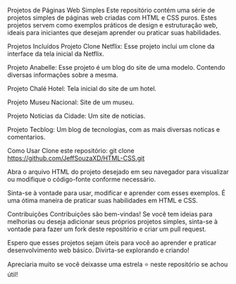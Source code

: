 Projetos de Páginas Web Simples
Este repositório contém uma série de projetos simples de páginas web criadas com HTML e CSS puros. Estes projetos servem como exemplos práticos de design e estruturação web, ideais para iniciantes que desejam aprender ou praticar suas habilidades.

Projetos Incluídos
Projeto Clone Netflix: Esse projeto inclui um clone da interface da tela inicial da Netflix.

Projeto Anabelle: Esse projeto é um blog do site de uma modelo. Contendo diversas informações sobre a mesma.

Projeto Chalé Hotel: Tela inicial do site de um hotel.

Projeto Museu Nacional: Site de um museu.

Projeto Noticias da Cidade: Um site de noticias.

Projeto Tecblog: Um blog de tecnologias, com as mais diversas noticas e comentarios.

Como Usar
Clone este repositório: git clone https://github.com/JeffSouzaXD/HTML-CSS.git

Abra o arquivo HTML do projeto desejado em seu navegador para visualizar ou modifique o código-fonte conforme necessário.

Sinta-se à vontade para usar, modificar e aprender com esses exemplos. É uma ótima maneira de praticar suas habilidades em HTML e CSS.

Contribuições
Contribuições são bem-vindas! Se você tem ideias para melhorias ou deseja adicionar seus próprios projetos simples, sinta-se à vontade para fazer um fork deste repositório e criar um pull request.

Espero que esses projetos sejam úteis para você ao aprender e praticar desenvolvimento web básico. Divirta-se explorando e criando!

Apreciaria muito se você deixasse uma estrela ⭐ neste repositório se achou útil!
